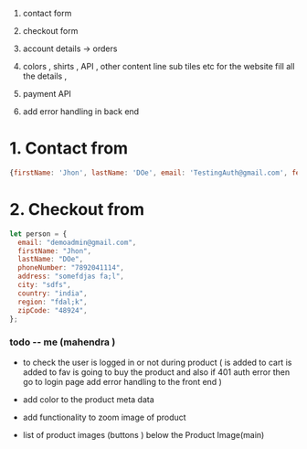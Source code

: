 1. contact form
2. checkout form
3. account details -> orders

4. colors , shirts , API , other content line sub tiles etc for the website fill all the details ,
5. payment API
6. add error handling in back end

# 1. Contact from

```js
{firstName: 'Jhon', lastName: 'DOe', email: 'TestingAuth@gmail.com', feedback: 'ajf;asdfkd' }
```

# 2. Checkout from

```js
let person = {
  email: "demoadmin@gmail.com",
  firstName: "Jhon",
  lastName: "DOe",
  phoneNumber: "7892041114",
  address: "somefdjas fa;l",
  city: "sdfs",
  country: "india",
  region: "fdal;k",
  zipCode: "48924",
};
```

### todo -- me (mahendra )

- to check the user is logged in or not during product (
  is added to cart
  is added to fav
  is going to buy the product
  and also if 401 auth error then go to login page
  add error handling to the front end
  )

- add color to the product meta data
- add functionality to zoom image of product
- list of product images (buttons ) below the Product Image(main)
